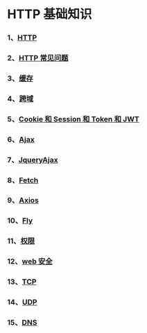 # HTTP 基础知识

### 1、[HTTP](./HTTP)

### 2、[HTTP 常见问题](./HTTP常见问题)

### 3、[缓存](./缓存)

### 4、[跨域](./跨域)

### 5、[Cookie 和 Session 和 Token 和 JWT](./Cookie和Session和Token和JWT)

### 6、[Ajax](./Ajax)

### 7、[JqueryAjax](./JqueryAjax)

### 8、[Fetch](./Fetch)

### 9、[Axios](./Axios)

### 10、[Fly](./Fly)

### 11、[权限](./权限)

### 12、[web 安全](./web安全)

### 13、[TCP](./TCP)

### 14、[UDP](./UDP)

### 15、[DNS](./DNS)
